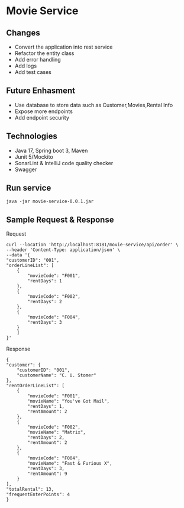 # Movie Service

## Changes

- Convert the application into rest service
- Refactor the entity class
- Add error handling
- Add logs
- Add test cases

## Future Enhasment

- Use database to store data such as Customer,Movies,Rental Info
- Expose more endpoints
- Add endpoint security

## Technologies

- Java 17, Spring boot 3, Maven
- Junit 5/Mockito
- SonarLint & IntelliJ code quality checker
- Swagger

## Run service 
    java -jar movie-service-0.0.1.jar

## Sample Request & Response
Request

    curl --location 'http://localhost:8181/movie-service/api/order' \
    --header 'Content-Type: application/json' \
    --data '{
    "customerID": "001",
    "orderLineList": [
        {
            "movieCode": "F001",
            "rentDays": 1
        },
        {
            "movieCode": "F002",
            "rentDays": 2
        },
        {
            "movieCode": "F004",
            "rentDays": 3
        }
        ]
    }'

Response

    {
    "customer": {
        "customerID": "001",
        "customerName": "C. U. Stomer"
    },
    "rentOrderLineList": [
        {
            "movieCode": "F001",
            "movieName": "You've Got Mail",
            "rentDays": 1,
            "rentAmount": 2
        },
        {
            "movieCode": "F002",
            "movieName": "Matrix",
            "rentDays": 2,
            "rentAmount": 2
        },
        {
            "movieCode": "F004",
            "movieName": "Fast & Furious X",
            "rentDays": 3,
            "rentAmount": 9
        }
    ],
    "totalRental": 13,
    "frequentEnterPoints": 4
    }
    

